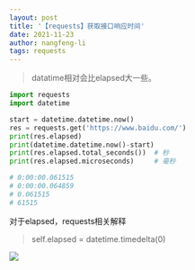 ```yaml
---
layout: post
title: '【requests】获取接口响应时间'
date: 2021-11-23
author: nangfeng-li
tags: requests
---
```


> datatime相对会比elapsed大一些。

````python
import requests
import datetime

start = datetime.datetime.now()
res = requests.get('https://www.baidu.com/')
print(res.elapsed)
print(datetime.datetime.now()-start)
print(res.elapsed.total_seconds())  # 秒
print(res.elapsed.microseconds)     # 毫秒

# 0:00:00.061515
# 0:00:00.064859
# 0.061515
# 61515
````

对于elapsed，requests相关解释

> self.elapsed = datetime.timedelta(0)

![](https://nanfeng-li.github.io/assets/img/2021/1123/elapsed.png)